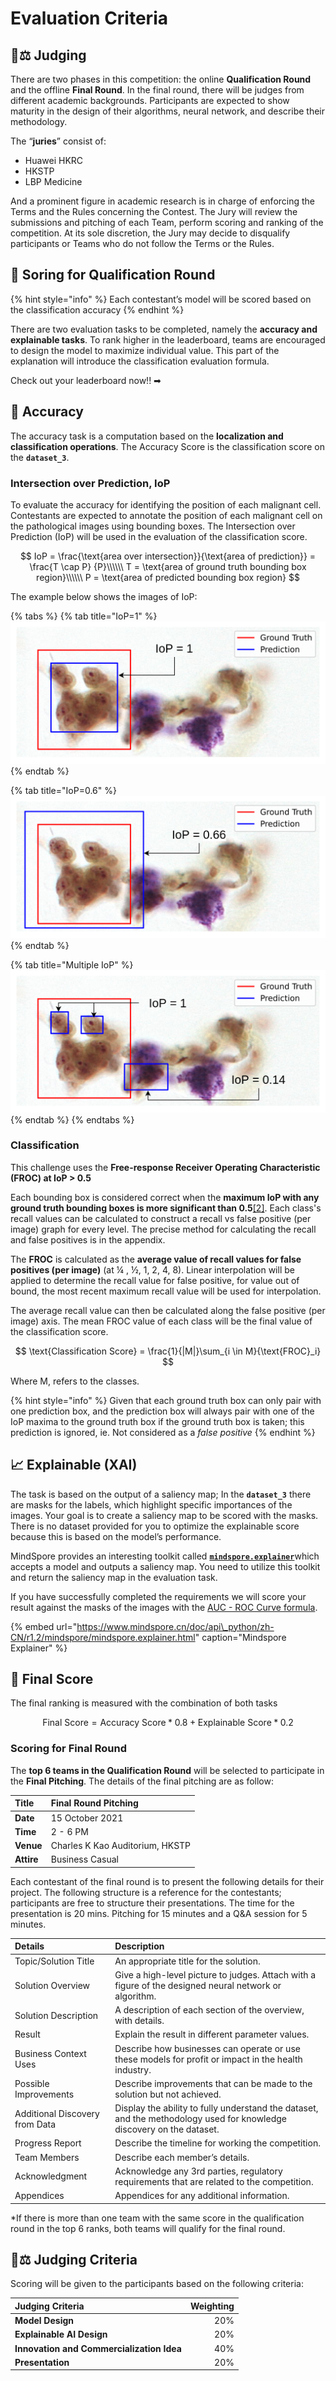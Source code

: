 # Evaluation Criteria

## 👨⚖ Judging

There are two phases in this competition: the online **Qualification Round** and the offline **Final Round**. In the final round, there will be judges from different academic backgrounds. Participants are expected to show maturity in the design of their algorithms, neural network, and describe their methodology.

The “**juries**” consist of:

* Huawei HKRC
* HKSTP
* LBP Medicine

And a prominent figure in academic research is in charge of enforcing the Terms and the Rules concerning the Contest. The Jury will review the submissions and pitching of each Team, perform scoring and ranking of the competition. At its sole discretion, the Jury may decide to disqualify participants or Teams who do not follow the Terms or the Rules.

## 💯 Soring for Qualification Round

{% hint style="info" %}
Each contestant’s model will be scored based on the classification accuracy
{% endhint %}

There are two evaluation tasks to be completed, namely the **accuracy and explainable tasks**. To rank higher in the leaderboard, teams are encouraged to design the model to maximize individual value. This part of the explanation will introduce the classification evaluation formula.

Check out your leaderboard now!! ➡ 

## 🎯 Accuracy

The accuracy task is a computation based on the **localization and classification operations**. The Accuracy Score is the classification score on the **`dataset_3`**.



### Intersection over Prediction, IoP

To evaluate the accuracy for identifying the position of each malignant cell. Contestants are expected to annotate the position of each malignant cell on the pathological images using bounding boxes. The Intersection over Prediction \(IoP\) will be used in the evaluation of the classification score.

$$
IoP = \frac{\text{area over intersection}}{\text{area of prediction}} = \frac{T \cap P}
{P}\\\\\\ T = \text{area of ground truth bounding box region}\\\\\\ P = \text{area of predicted bounding box region}
$$

The example below shows the images of IoP:

{% tabs %}
{% tab title="IoP=1" %}
![](../../.gitbook/assets/5.png)
{% endtab %}

{% tab title="IoP=0.6" %}
![](../../.gitbook/assets/7%20%281%29.png)
{% endtab %}

{% tab title="Multiple IoP" %}
![](../../.gitbook/assets/6%20%281%29.png)
{% endtab %}
{% endtabs %}

### Classification

This challenge uses the **Free-response Receiver Operating Characteristic \(FROC\) at IoP &gt; 0.5**

Each bounding box is considered correct when the **maximum IoP with any ground truth bounding boxes is more significant than 0.5**[\[2\]](). Each class's recall values can be calculated to construct a recall vs false positive \(per image\) graph for every level. The precise method for calculating the recall and false positives is in the appendix.

The **FROC** is calculated as the **average value of recall values for false positives \(per image\)** \(at ¼ , ½, 1, 2, 4, 8\). Linear interpolation will be applied to determine the recall value for false positive, for value out of bound, the most recent maximum recall value will be used for interpolation.

The average recall value can then be calculated along the false positive \(per image\) axis. The mean FROC value of each class will be the final value of the classification score.

$$
\text{Classification Score} = \frac{1}{|M|}\sum_{i \in M}{\text{FROC}_i}
$$

Where M, refers to the classes.

{% hint style="info" %}
Given that each ground truth box can only pair with one prediction box, and the prediction box will always pair with one of the IoP maxima to the ground truth box if the ground truth box is taken; this prediction is ignored, ie. Not considered as a _false positive_
{% endhint %}

## 📈 Explainable \(XAI\)

The task is based on the output of a saliency map; In the **`dataset_3`** there are masks for the labels, which highlight specific importances of the images. Your goal is to create a saliency map to be scored with the masks. There is no dataset provided for you to optimize the explainable score because this is based on the model’s performance.

MindSpore provides an interesting toolkit called [**`mindspore.explainer`**](https://www.mindspore.cn/doc/api_python/zh-CN/r1.2/mindspore/mindspore.explainer.html%20)which accepts a model and outputs a saliency map. You need to utilize this toolkit and return the saliency map in the evaluation task.

If you have successfully completed the requirements we will score your result against the masks of the images with the [AUC - ROC Curve formula](https://towardsdatascience.com/understanding-auc-roc-curve-68b2303cc9c5%20).

{% embed url="https://www.mindspore.cn/doc/api\_python/zh-CN/r1.2/mindspore/mindspore.explainer.html" caption="Mindspore Explainer" %}

## 🏅 Final Score

The final ranking is measured with the combination of both tasks

$$
\text{Final Score} = \text{Accuracy Score} * 0.8 + \text{Explainable Score} *0.2
$$

### Scoring for Final Round

The **top 6 teams in the Qualification Round** will be selected to participate in the **Final Pitching**. The details of the final pitching are as follow:

| Title | Final Round Pitching |
| :--- | :--- |
| **Date** | 15 October 2021 |
| **Time** | 2 - 6 PM |
| **Venue** | Charles K Kao Auditorium, HKSTP |
| **Attire** | Business Casual |

Each contestant of the final round is to present the following details for their project. The following structure is a reference for the contestants; participants are free to structure their presentations. The time for the presentation is 20 mins. Pitching for 15 minutes and a Q&A session for 5 minutes.

| **Details** | **Description** |
| :--- | :--- |
| Topic/Solution Title | An appropriate title for the solution. |
| Solution Overview | Give a high-level picture to judges. Attach with a figure of the designed neural network or algorithm. |
| Solution Description | A description of each section of the overview, with details. |
| Result | Explain the result in different parameter values. |
| Business Context Uses | Describe how businesses can operate or use these models for profit or impact in the health industry. |
| Possible Improvements | Describe improvements that can be made to the solution but not achieved. |
| Additional Discovery from Data | Display the ability to fully understand the dataset, and the methodology used for knowledge discovery on the dataset. |
| Progress Report | Describe the timeline for working the competition. |
| Team Members | Describe each member’s details. |
| Acknowledgment | Acknowledge any 3rd parties, regulatory requirements that are related to the competition. |
| Appendices | Appendices for any additional information. |

\*If there is more than one team with the same score in the qualification round in the top 6 ranks, both teams will qualify for the final round.

## 👩⚖ Judging Criteria

Scoring will be given to the participants based on the following criteria:

| **Judging Criteria** | **Weighting** |
| :--- | ---: |
| **Model Design** | 20% |
| **Explainable AI Design** | 20% |
| **Innovation and Commercialization Idea** | 40% |
| **Presentation** | 20% |

